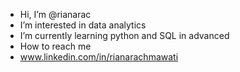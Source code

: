 - Hi, I’m @rianarac
- I’m interested in data analytics
- I’m currently learning python and SQL in advanced 
- How to reach me 
- www.linkedin.com/in/rianarachmawati

<!---
rianarac/rianarac is a ✨ special ✨ repository because its `README.md` (this file) appears on your GitHub profile.
You can click the Preview link to take a look at your changes.
--->

